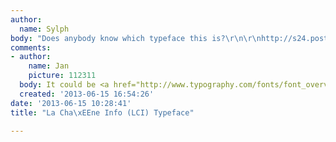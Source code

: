 ```yaml
---
author:
  name: Sylph
body: "Does anybody know which typeface this is?\r\n\r\nhttp://s24.postimg.org/q2fpu6net/sshot_62.png\r\nhttp://s24.postimg.org/4han6kqo5/sshot_64.png"
comments:
- author:
    name: Jan
    picture: 112311
  body: It could be <a href="http://www.typography.com/fonts/font_overview.php?productLineID=100008&path=head">Gotham</a>.
  created: '2013-06-15 16:54:26'
date: '2013-06-15 10:28:41'
title: "La Cha\xEEne Info (LCI) Typeface"

---
```

